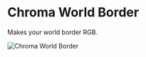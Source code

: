 # Chroma World Border

Makes your world border RGB.

![Chroma World Border](https://github.com/uniformization/chromaworldborder/assets/124226059/ef1cb208-1cf7-4a0c-84c0-eeb4dd900f21)